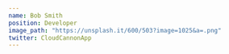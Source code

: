 ```yaml
---
name: Bob Smith
position: Developer
image_path: "https://unsplash.it/600/503?image=1025&a=.png"
twitter: CloudCannonApp
---
```

